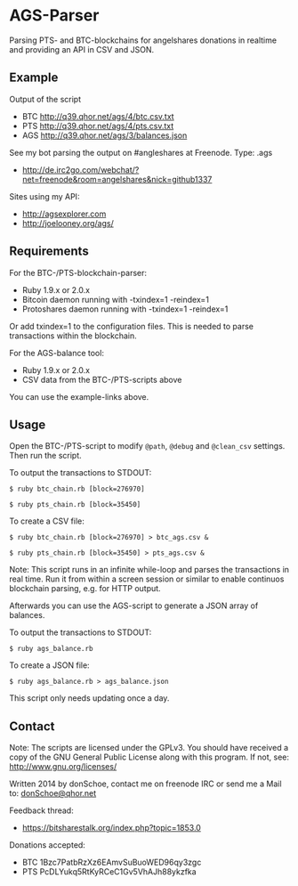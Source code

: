 AGS-Parser
==========

Parsing PTS- and BTC-blockchains for angelshares donations in realtime and
providing an API in CSV and JSON.


Example
-------

Output of the script

 - BTC http://q39.qhor.net/ags/4/btc.csv.txt
 - PTS http://q39.qhor.net/ags/4/pts.csv.txt
 - AGS http://q39.qhor.net/ags/3/balances.json

See my bot parsing the output on #angleshares at Freenode. Type: .ags

 - http://de.irc2go.com/webchat/?net=freenode&room=angelshares&nick=github1337

Sites using my API:

 - http://agsexplorer.com
 - http://joelooney.org/ags/


Requirements
------------

For the BTC-/PTS-blockchain-parser:
 - Ruby 1.9.x or 2.0.x
 - Bitcoin daemon running with -txindex=1 -reindex=1
 - Protoshares daemon running with -txindex=1 -reindex=1

Or add txindex=1 to the configuration files. This is needed to parse
transactions within the blockchain.

For the AGS-balance tool:

 - Ruby 1.9.x or 2.0.x
 - CSV data from the BTC-/PTS-scripts above

 You can use the example-links above.


Usage
-----

Open the BTC-/PTS-script to modify `@path`, `@debug` and `@clean_csv` settings.
Then run the script.

To output the transactions to STDOUT:

`$ ruby btc_chain.rb [block=276970]`

`$ ruby pts_chain.rb [block=35450]`

To create a CSV file:

`$ ruby btc_chain.rb [block=276970] > btc_ags.csv &`

`$ ruby pts_chain.rb [block=35450] > pts_ags.csv &`

Note: This script runs in an infinite while-loop and parses the transactions
in real time. Run it from within a screen session or similar to enable continuos
blockchain parsing, e.g. for HTTP output.

Afterwards you can use the AGS-script to generate a JSON array of balances.

To output the transactions to STDOUT:

`$ ruby ags_balance.rb`

To create a JSON file:

`$ ruby ags_balance.rb > ags_balance.json`

This script only needs updating once a day.


Contact
-------

Note: The scripts are licensed under the GPLv3. You should have received a copy
of the GNU General Public License along with this program. If not, see:
  http://www.gnu.org/licenses/

Written 2014 by donSchoe, contact me on freenode IRC or send me a Mail to:
  donSchoe@qhor.net

Feedback thread:

 - https://bitsharestalk.org/index.php?topic=1853.0

Donations accepted:

 - BTC 1Bzc7PatbRzXz6EAmvSuBuoWED96qy3zgc
 - PTS PcDLYukq5RtKyRCeC1Gv5VhAJh88ykzfka
